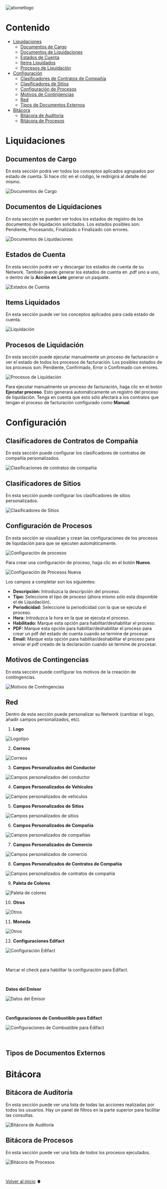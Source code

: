 ![ationetlogo](https://github.com/Ationet/ationetdocs/blob/master/Content/Images/ATIOnetLogo_250x70.png)

# Contenido

- [Liquidaciones](#liquidaciones)
	- [Documentos de Cargo](#documentos-de-cargo)
	- [Documentos de Liquidaciones](#documentos-de-liquidaciones)
	- [Estados de Cuenta](#estados-de-cuenta)
	- [Items Liquidados](#items-liquidados)
	- [Procesos de Liquidación](#procesos-de-liquidación)
- [Configuración](#configuración)
	- [Clasificadores de Contratos de Compañía](#clasificadores-de-contratos-de-compañía)
	- [Clasificadores de Sitios](#clasificadores-de-sitios)
	- [Configuración de Procesos](#configuración-de-procesos)
	- [Motivos de Contingencias](#motivos-de-contingencias)
	- [Red](#red)
	- [Tipos de Documentos Externos](#tipos-de-documentos-externos)
- [Bitácora](#bitácora)
	- [Bitácora de Auditoria](#bitácora-de-auditoría)
	- [Bitácora de Procesos](#bitácora-de-procesos)


# Liquidaciones

## Documentos de Cargo
En esta sección podrá ver todos los conceptos aplicados agrupados por estado de cuenta. Si hace clic en el código, le redirigirá al detalle del mismo.

![Documentos de Cargo](https://github.com/Ationet/ationetdocs/blob/master/Content/Images/Manual%20Usuario%20ATIONet/Liquidaciones/Documentos%20de%20Cargo.PNG)

## Documentos de Liquidaciones
En esta sección se pueden ver todos los estados de registro de los documentos de liquidación solicitados. Los estados posibles son: Pendiente, Procesando, Finalizado o Finalizado con errores.

![Documentos de Liquidaciones](https://github.com/Ationet/ationetdocs/blob/master/Content/Images/Manual%20Usuario%20ATIONet/Liquidaciones/Documentos%20de%20Liquidaciones.PNG)

## Estados de Cuenta
En esta sección podrá ver y descargar los estados de cuenta de su Network. También puede generar los estados de cuenta en .pdf uno a uno, o dentro de la **Acción en Lote** generar un paquete.

![Estados de Cuenta](https://github.com/Ationet/ationetdocs/blob/master/Content/Images/Manual%20Usuario%20ATIONet/Liquidaciones/Estados%20de%20Cuenta.PNG)

## Items Liquidados
En esta sección puede ver los conceptos aplicados para cada estado de cuenta.

![Liquidación](https://github.com/Ationet/ationetdocs/blob/master/Content/Images/Manual%20Usuario%20ATIONet/Liquidaciones/Items%20Liquidados.PNG)

## Procesos de Liquidación
En esta sección puede ejecutar manualmente un proceso de facturación o ver el estado de todos los procesos de facturación. Los posibles estados de los procesos son: Pendiente, Confirmado, Error o Confirmado con errores.

![Procesos de Liquidación](https://github.com/Ationet/ationetdocs/blob/master/Content/Images/Manual%20Usuario%20ATIONet/Liquidaciones/Procesos%20de%20Liquidaci%C3%B3n.PNG)

Para ejecutar manualmente un proceso de facturación, haga clic en el botón **Ejecutar proceso**. Esto generará automáticamente un registro del proceso de liquidación. Tenga en cuenta que esto sólo afectará a los contratos que tengan el proceso de facturación configurado como **Manual**.

# Configuración

## Clasificadores de Contratos de Compañía
En esta sección puede configurar los clasificadores de contratos de compañía personalizados.

![Clasificaciones de contratos de compañía](https://github.com/Ationet/ationetdocs/blob/master/Content/Images/Manual%20Usuario%20ATIONet/Configuraci%C3%B3n/Clasificadores%20de%20Contratos%20de%20Compa%C3%B1%C3%ADa.PNG)

## Clasificadores de Sitios
En esta sección puede configurar los clasificadores de sitios personalizados.

![Clasificadores de Sitios](https://github.com/Ationet/ationetdocs/blob/master/Content/Images/Manual%20Usuario%20ATIONet/Configuraci%C3%B3n/Clasificadores%20de%20Sitios.PNG)

## Configuración de Procesos
En esta sección se visualizan y crean las configuraciones de los procesos de liquidación para que se ejecuten automáticamente.

![Configuración de procesos](https://github.com/Ationet/ationetdocs/blob/master/Content/Images/Manual%20Usuario%20ATIONet/Configuraci%C3%B3n/Configuraciones%20de%20Procesos.PNG)

Para crear una configuración de proceso, haga clic en el botón **Nuevo**.

![Configuración de Procesos Nueva](https://github.com/Ationet/ationetdocs/blob/master/Content/Images/Manual%20Usuario%20ATIONet/Configuraci%C3%B3n/Configuraciones%20de%20Procesos%20Nuevo.PNG)

Los campos a completar son los siguientes:

* **Descripción:** Introduzca la descripción del proceso.
* **Tipo:** Seleccione el tipo de proceso (ahora mismo sólo está disponible el de Liquidación).
* **Periodicidad:** Seleccione la periodicidad con la que se ejecuta el proceso.
* **Hora:** Introduzca la hora en la que se ejecuta el proceso.
* **Habilitado:** Marque esta opción para habilitar/deshabilitar el proceso.
* **PDF:** Marque esta opción para habilitar/deshabilitar el proceso para crear un pdf del estado de cuenta cuando se termine de procesar.
* **Email:** Marque esta opción para habilitar/deshabilitar el proceso para enviar el pdf creado de la declaración cuando se termine de procesar.

## Motivos de Contingencias
En esta sección puede configurar los motivos de la creación de contingencias.

![Motivos de Contingencias](https://github.com/Ationet/ationetdocs/blob/master/Content/Images/Manual%20Usuario%20ATIONet/Configuraci%C3%B3n/Motivos%20de%20Contingencias.PNG)

## Red
Dentro de esta sección puede personalizar su Network (cambiar el logo, añadir campos personalizados, etc).

1. **Logo**

![Logotipo](https://github.com/nuchavez/ationetdocs/blob/master/Content/Images/Manual%20Usuario%20ATIONet/Configuraci%C3%B3n/Network%20-%20Logo.PNG)

2. **Correos**

![Correos](https://github.com/Ationet/ationetdocs/blob/master/Content/Images/Manual%20Usuario%20ATIONet/Configuraci%C3%B3n/Network%20-%20Correos.PNG)

3. **Campos Personalizados del Conductor**

![Campos personalizados del conductor](https://github.com/Ationet/ationetdocs/blob/master/Content/Images/Manual%20Usuario%20ATIONet/Configuraci%C3%B3n/Network%20-%20Conductores.PNG)

4. **Campos Personalizados de Vehículos**

![Campos personalizados de vehículos](https://github.com/Ationet/ationetdocs/blob/master/Content/Images/Manual%20Usuario%20ATIONet/Configuraci%C3%B3n/Network%20-%20Veh%C3%ADculos.PNG)

5. **Campos Personalizados de Sitios**

![Campos personalizados de sitios](https://github.com/Ationet/ationetdocs/blob/master/Content/Images/Manual%20Usuario%20ATIONet/Configuraci%C3%B3n/Network%20-%20Sitios.PNG)

6. **Campos Personalizados de Compañía**

![Campos personalizados de compañías](https://github.com/Ationet/ationetdocs/blob/master/Content/Images/Manual%20Usuario%20ATIONet/Configuraci%C3%B3n/Network%20-%20Compa%C3%B1%C3%ADas.PNG)

7. **Campos Personalizados de Comercio**

![Campos personalizados de comercio](https://github.com/Ationet/ationetdocs/blob/master/Content/Images/Manual%20Usuario%20ATIONet/Configuraci%C3%B3n/Network%20-%20Comercios.PNG)

8. **Campos Personalizados de Contratos de Compañía**

![Campos personalizados de contratos de compañía](https://github.com/Ationet/ationetdocs/blob/master/Content/Images/Manual%20Usuario%20ATIONet/Configuraci%C3%B3n/Network%20-%20Contratos%20de%20Compa%C3%B1%C3%ADa.PNG)

9. **Paleta de Colores**

![Paleta de colores](https://github.com/Ationet/ationetdocs/blob/master/Content/Images/Manual%20Usuario%20ATIONet/Configuraci%C3%B3n/Network%20-%20Paleta%20de%20Colores.PNG)

10. **Otros**

![Otros](https://github.com/Ationet/ationetdocs/blob/master/Content/Images/Manual%20Usuario%20ATIONet/Configuraci%C3%B3n/Network%20-%20Otros.PNG)

11. **Moneda**

![Otros](https://github.com/nuchavez/ationetdocs/blob/master/Content/Images/Manual%20Usuario%20ATIONet/Configuraci%C3%B3n/Network%20-%20Moneda.PNG)


12. **Configuraciones Edifact**

![Configuración Edifact](https://github.com/nuchavez/ationetdocs/blob/master/Content/Images/Manual%20Usuario%20ATIONet/Configuraci%C3%B3n/Configuraciones%20de%20Edifact.PNG)

</br>

Marcar el check para habilitar la configuración para Edifact.

</br>


**Datos del Emisor**

![Datos del Emisor](https://github.com/nuchavez/ationetdocs/blob/master/Content/Images/Manual%20Usuario%20ATIONet/Configuraci%C3%B3n/Configuraciones%20de%20Edifact%20-%20Datos%20de%20Emisor.PNG)

</br>

**Configuraciones de Combustible para Edifact**

![Configuraciones de Combustible para Edifact](https://github.com/nuchavez/ationetdocs/blob/master/Content/Images/Manual%20Usuario%20ATIONet/Configuraci%C3%B3n/Configuraciones%20de%20Combustible%20para%20Edifact.PNG)

</br>

## Tipos de Documentos Externos



# Bitácora

## Bitácora de Auditoría
En esta sección puede ver una lista de todas las acciones realizadas por todos los usuarios. Hay un panel de filtros en la parte superior para facilitar las consultas.

![Bitácora de Auditoría](https://github.com/Ationet/ationetdocs/blob/master/Content/Images/Manual%20Usuario%20ATIONet/Bitacora/Bitacora%20de%20Auditoria.PNG)

## Bitácora de Procesos
En esta sección puede ver una lista de todos los procesos ejecutados.

![Bitácora de Procesos](https://github.com/Ationet/ationetdocs/blob/master/Content/Images/Manual%20Usuario%20ATIONet/Bitacora/Bitacora%20de%20Procesos.PNG)

<br>

[Volver al inicio](#contenido) 	:arrow_up:
